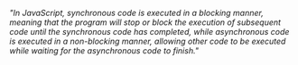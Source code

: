 _"In JavaScript, synchronous code is executed in a blocking manner, meaning that the program will stop or block the execution of subsequent code until the synchronous code has completed, while asynchronous code is executed in a non-blocking manner, allowing other code to be executed while waiting for the asynchronous code to finish."_
